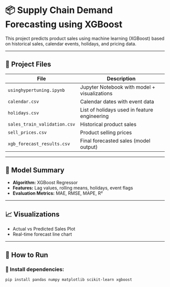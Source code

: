 # 📦 Supply Chain Demand Forecasting using XGBoost

This project predicts product sales using machine learning (XGBoost) based on historical sales, calendar events, holidays, and pricing data.

---

## 📁 Project Files

| File                         | Description                            |
|------------------------------|----------------------------------------|
| `usinghypertuning.ipynb`     | Jupyter Notebook with model + visualizations |
| `calendar.csv`               | Calendar dates with event data         |
| `holidays.csv`               | List of holidays used in feature engineering |
| `sales_train_validation.csv` | Historical product sales               |
| `sell_prices.csv`            | Product selling prices                 |
| `xgb_forecast_results.csv`   | Final forecasted sales (model output)  |

---

## 🧠 Model Summary

- **Algorithm:** XGBoost Regressor
- **Features:** Lag values, rolling means, holidays, event flags
- **Evaluation Metrics:** MAE, RMSE, MAPE, R²

---

## 📈 Visualizations

- Actual vs Predicted Sales Plot  
- Real-time forecast line chart  


---

## 🚀 How to Run

### 📌 Install dependencies:
```bash
pip install pandas numpy matplotlib scikit-learn xgboost
